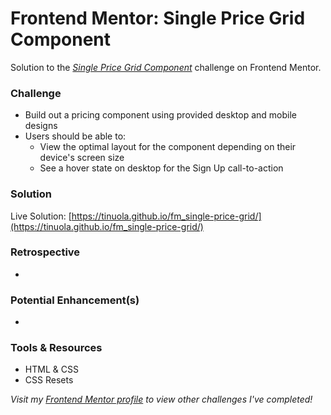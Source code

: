 # Frontend Mentor: Single Price Grid Component

Solution to the _[Single Price Grid Component](https://www.frontendmentor.io/challenges/single-price-grid-component-5ce41129d0ff452fec5abbbc)_ challenge on Frontend Mentor.

### Challenge

- Build out a pricing component using provided desktop and mobile designs
- Users should be able to:
  - View the optimal layout for the component depending on their device's screen size
  - See a hover state on desktop for the Sign Up call-to-action

### Solution

Live Solution: [https://tinuola.github.io/fm_single-price-grid/](https://tinuola.github.io/fm_single-price-grid/)

### Retrospective

-

### Potential Enhancement(s)

-

### Tools & Resources

- HTML & CSS
- CSS Resets

_Visit my [Frontend Mentor profile](https://www.frontendmentor.io/profile/tinuola) to view other challenges I've completed!_
